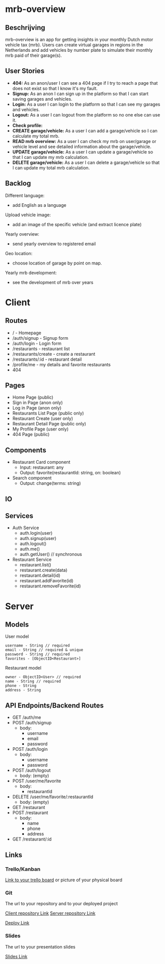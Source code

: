 # mrb-overview

## Beschrijving

mrb-overview is an app for getting insights in your monthly Dutch motor vehicle tax (mrb). Users can create virtual garages in regions in the Netherlands and add vehicles by number plate to simulate their monthly mrb paid of their garage(s).

## User Stories

-  **404:** As an anon/user I can see a 404 page if I try to reach a page that does not exist so that I know it's my fault.
-  **Signup:** As an anon I can sign up in the platform so that I can start saving garages and vehicles.
-  **Login:** As a user I can login to the platform so that I can see my garages and vehicles.
-  **Logout:** As a user I can logout from the platform so no one else can use it.
-  **Check profile:** 
-  **CREATE garage/vehicle:** As a user I can add a garage/vehicle so I can calculate my total mrb.
-  **READ mrb overview:** As a user I can check my mrb on user/garage or vehicle level and see detailed information about the garage/vehicle.
-  **UPDATE garage/vehicle:** As a user I can update a garage/vehicle so that I can update my mrb calculation.
-  **DELETE garage/vehicle:** As a user I can delete a garage/vehicle so that I can update my total mrb calculation.


## Backlog

Different language:
- add English as a language

Upload vehicle image:
- add an image of the specific vehicle (and extract licence plate)

Yearly overview:
- send yearly overview to registered email

Geo location:
- choose location of garage by point on map.

Yearly mrb development:
- see the development of mrb over years
  
# Client

## Routes

- / - Homepage
- /auth/signup - Signup form
- /auth/login - Login form
- /restaurants - restaurant list
- /restaurants/create - create a restaurant
- /restaurants/:id - restaurant detail
- /profile/me - my details and favorite restaurants
- 404

## Pages

- Home Page (public)
- Sign in Page (anon only)
- Log in Page (anon only)
- Restaurants List Page (public only)
- Restaurant Create (user only)
- Restaurant Detail Page (public only)
- My Profile Page (user only)
- 404 Page (public)

## Components

- Restaurant Card component
  - Input: restaurant: any
  - Output: favorite(restaurantId: string, on: boolean)
- Search component
  - Output: change(terms: string)

## IO


## Services

- Auth Service
  - auth.login(user)
  - auth.signup(user)
  - auth.logout()
  - auth.me()
  - auth.getUser() // synchronous
- Restaurant Service
  - restaurant.list()
  - restaurant.create(data)
  - restaurant.detail(id)
  - restaurant.addFavorite(id)
  - restaurant.removeFavorite(id)   

# Server

## Models

User model

```
username - String // required
email - String // required & unique
password - String // required
favorites - [ObjectID<Restaurant>]
```

Restaurant model

```
owner - ObjectID<User> // required
name - String // required
phone - String
address - String
```

## API Endpoints/Backend Routes

- GET /auth/me
- POST /auth/signup
  - body:
    - username
    - email
    - password
- POST /auth/login
  - body:
    - username
    - password
- POST /auth/logout
  - body: (empty)
- POST /user/me/favorite
  - body:
    - restaurantId
- DELETE /user/me/favorite/:restaurantId
  - body: (empty)
- GET /restaurant
- POST /restaurant
  - body:
    - name
    - phone
    - address
- GET /restaurant/:id

  

## Links

### Trello/Kanban

[Link to your trello board](https://trello.com) or picture of your physical board

### Git

The url to your repository and to your deployed project

[Client repository Link](http://github.com)
[Server repository Link](http://github.com)

[Deploy Link](http://heroku.com)

### Slides

The url to your presentation slides

[Slides Link](http://slides.com)
